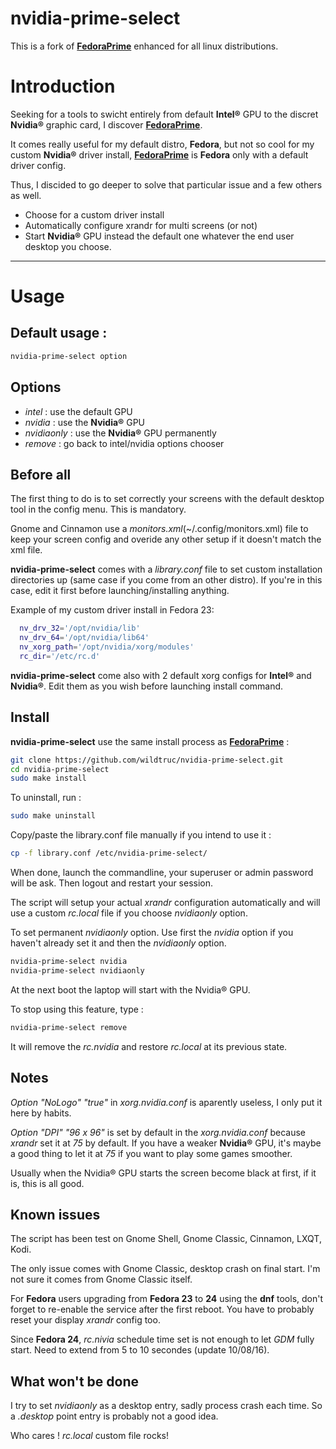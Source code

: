 # nvidia-prime-select
This is a fork of **[FedoraPrime](https://github.com/bosim/FedoraPrime)** enhanced for all linux distributions.

# Introduction
Seeking for a tools to swicht entirely from default **Intel®** GPU to the discret **Nvidia®** graphic card, I discover **[FedoraPrime](https://github.com/bosim/FedoraPrime)**.

It comes really useful for my default distro, **Fedora**, but not so cool for my custom **Nvidia®** driver install, **[FedoraPrime](https://github.com/bosim/FedoraPrime)** is **Fedora** only with a default driver config.

Thus, I discided to go deeper to solve that particular issue and a few others as well.
 - Choose for a custom driver install
 - Automatically configure xrandr for multi screens (or not)
 - Start **Nvidia®** GPU instead the default one whatever the end user desktop you choose.

--------------

# Usage

## Default usage :
  ```sh
  nvidia-prime-select option
  ```

## Options
 - *intel* : use the default GPU
 - *nvidia* : use the **Nvidia®** GPU
 - *nvidiaonly* : use the **Nvidia®** GPU permanently
 - *remove* : go back to intel/nvidia options chooser

## Before all
The first thing to do is to set correctly your screens with the default desktop tool in the config menu. This is mandatory.

Gnome and Cinnamon use a *monitors.xml*(~/.config/monitors.xml) file to keep your screen config and overide any other setup if it doesn't match the xml file.

**nvidia-prime-select** comes with a *library.conf* file to set custom installation directories up (same case if you come from an other distro). If you're in this case, edit it first before launching/installing anything.

Example of my custom driver install in Fedora 23:
```sh
  nv_drv_32='/opt/nvidia/lib'
  nv_drv_64='/opt/nvidia/lib64'
  nv_xorg_path='/opt/nvidia/xorg/modules'
  rc_dir='/etc/rc.d'
```

**nvidia-prime-select** come also with 2 default xorg configs for **Intel®** and **Nvidia®**. Edit them as you wish before launching install command.

## Install
**nvidia-prime-select** use the same install process as **[FedoraPrime](https://github.com/bosim/FedoraPrime)** :
  ```sh
  git clone https://github.com/wildtruc/nvidia-prime-select.git
  cd nvidia-prime-select
  sudo make install
  ```

To uninstall, run :
  ```sh
  sudo make uninstall
  ```
  
Copy/paste the library.conf file manually if you intend to use it :
  ```sh
  cp -f library.conf /etc/nvidia-prime-select/
  ``` 

When done, launch the commandline, your superuser or admin password will be ask. Then logout and restart your session.

The script will setup your actual *xrandr* configuration automatically and will use a custom *rc.local* file if you choose *nvidiaonly* option.

To set permanent *nvidiaonly* option. Use first the *nvidia* option if you haven't already set it and then the *nvidiaonly* option.
  ```sh
  nvidia-prime-select nvidia
  nvidia-prime-select nvidiaonly
  ```
At the next boot the laptop will start with the Nvidia® GPU.

To stop using this feature, type :
  ```sh 
  nvidia-prime-select remove
  ```
It will remove the *rc.nvidia* and restore *rc.local* at its previous state.

## Notes
*Option "NoLogo" "true"* in *xorg.nvidia.conf* is aparently useless, I only put it here by habits.

*Option "DPI" "96 x 96"* is set by default in the *xorg.nvidia.conf* because *xrandr* set it at *75* by default. If you have a weaker **Nvidia®** GPU, it's maybe a good thing to let it at *75* if you want to play some games smoother.

Usually when the Nvidia® GPU starts the screen become black at first, if it is, this is all good.

## Known issues
The script has been test on Gnome Shell, Gnome Classic, Cinnamon, LXQT, Kodi.

The only issue comes with Gnome Classic, desktop crash on final start. I'm not sure it comes from Gnome Classic itself.

For **Fedora** users upgrading from **Fedora 23** to **24** using the **dnf** tools, don't forget to re-enable the service after the first reboot. You have to probably reset your display *xrandr* config too.

Since **Fedora 24**, *rc.nivia* schedule time set is not enough to let *GDM* fully start. Need to extend from 5 to 10 secondes (update 10/08/16).

## What won't be done
I try to set *nvidiaonly* as a desktop entry, sadly process crash each time. So a *.desktop* point entry is probably not a good idea.

Who cares ! *rc.local* custom file rocks! 
